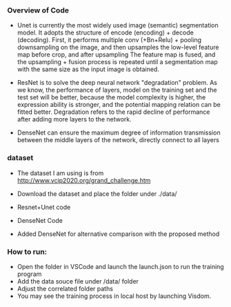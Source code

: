 ### Overview of Code 
- Unet is currently the most widely used image (semantic) segmentation model. It adopts the structure of encode (encoding) + decode (decoding). First, it performs multiple conv (+Bn+Relu) + pooling downsampling on the image, and then upsamples the low-level feature map before crop, and after upsampling The feature map is fused, and the upsampling + fusion process is repeated until a segmentation map with the same size as the input image is obtained.

- ResNet is to solve the deep neural network "degradation" problem. As we know, the performance of layers, model on the training set and the test set will be better, because the 
model complexity is higher, the expression ability is stronger, and the potential mapping relation can be fitted better. Degradation refers to the rapid decline of performance after adding more layers to the network.

- DenseNet can ensure the maximum degree of information transmission between the middle layers of the network, directly connect to all layers

### dataset 

- The dataset I am using is from http://www.vcip2020.org/grand_challenge.htm
- Download the dataset and place the folder under ./data/


- Resnet+Unet code
- DenseNet Code
- Added DenseNet for alternative comparison with the proposed method

### How to run:
- Open the folder in VSCode and launch the launch.json to run the training program
- Add the data souce file under /data/ folder
- Adjust the correlated folder paths 
- You may see the training process in local host by launching Visdom. 


